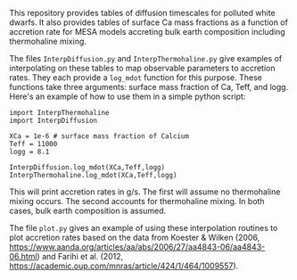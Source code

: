
This repository provides tables of diffusion timescales for polluted white dwarfs.
It also provides tables of surface Ca mass fractions as a function of accretion rate for MESA models accreting bulk earth composition including thermohaline mixing.

The files `InterpDiffusion.py` and `InterpThermohaline.py` give examples of interpolating on these tables to map observable parameters to accretion rates. They each provide a `log_mdot` function for this purpose. These functions take three arguments: surface mass fraction of Ca, Teff, and logg. Here's an example of how to use them in a simple python script:

	import InterpThermohaline
	import InterpDiffusion
	
	XCa = 1e-6 # surface mass fraction of Calcium
	Teff = 11000
	logg = 8.1
	
	InterpDiffusion.log_mdot(XCa,Teff,logg)
	InterpThermohaline.log_mdot(XCa,Teff,logg)
	
This will print accretion rates in g/s. The first will assume no thermohaline mixing occurs. The second accounts for thermohaline mixing. In both cases, bulk earth composition is assumed.

The file `plot.py` gives an example of using these interpolation routines to plot accretion rates based on the data from Koester & Wilken (2006, https://www.aanda.org/articles/aa/abs/2006/27/aa4843-06/aa4843-06.html) and Farihi et al. (2012, https://academic.oup.com/mnras/article/424/1/464/1009557).


